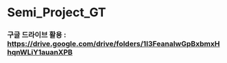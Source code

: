 # Semi_Project_GT
### 구글 드라이브 활용 : https://drive.google.com/drive/folders/1I3FeanaIwGpBxbmxHhqnWLiY1auanXPB
